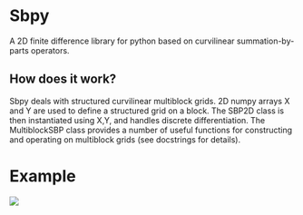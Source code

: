 # Sbpy
A 2D finite difference library for python based on curvilinear summation-by-parts operators.

## How does it work?
Sbpy deals with structured curvilinear multiblock grids. 2D numpy arrays X and Y are used to define a structured grid on a block. The SBP2D class is then instantiated using X,Y, and handles discrete differentiation. The MultiblockSBP class provides a number of useful functions for constructing and operating on multiblock grids (see docstrings for details).

# Example
![](sbpy/demo/animation.gif)
